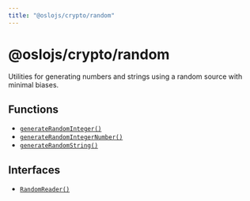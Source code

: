```yaml
---
title: "@oslojs/crypto/random"
---
```


# @oslojs/crypto/random

Utilities for generating numbers and strings using a random source with minimal biases.

## Functions

- [`generateRandomInteger()`](/reference/random/generateRandomInteger)
- [`generateRandomIntegerNumber()`](/reference/random/generateRandomIntegerNumber)
- [`generateRandomString()`](/reference/random/generateRandomString)

## Interfaces

- [`RandomReader()`](/reference/random/RandomReader)
